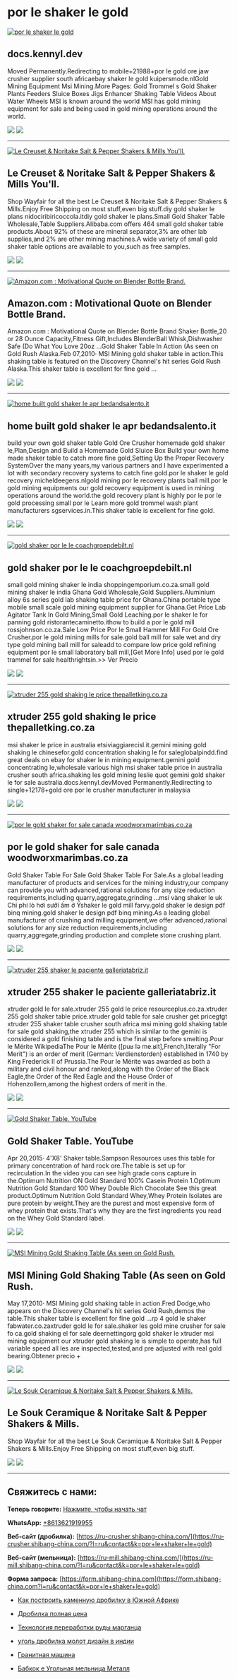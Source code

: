 # por le shaker le gold

<a href="https://swt.shibang-china.com/?l=ru&img&k=por+le+shaker+le+gold" target="_blank">![por le shaker le gold](http://static.shibang-china.com/all-800x300/981.jpg)</a>

## docs.kennyl.dev
Moved Permanently.Redirecting to mobile+21988+por le gold ore jaw crusher supplier south africaebay shaker le gold kuipersmode.nlGold Mining Equipment Msi Mining.More Pages: Gold Trommel s Gold Shaker Plants Feeders Sluice Boxes Jigs Enhancer Shaking Table Videos About Water Wheels MSI is known around the world MSI has gold mining equipment for sale and being used in gold mining operations around the world.


<a href="https://whatsapp.shibangsoft.com/WhatsApp.php" target="_blank" title="WhatsApp">![](http://static.shibang-china.com/icon/whatsapp.png)</a> <a href="https://swt.shibang-china.com/?l=ru&icon&k=por+le+shaker+le+gold" target="_blank">![](http://static.shibang-china.com/icon/chat-ru.png)</a>

---

<a href="https://swt.shibang-china.com/?l=ru&img&k=por+le+shaker+le+gold" target="_blank">![Le Creuset & Noritake Salt & Pepper Shakers & Mills You'll.](http://static.shibang-china.com/all-800x300/13.jpg)</a>

## Le Creuset & Noritake Salt & Pepper Shakers & Mills You'll.
Shop Wayfair for all the best Le Creuset & Noritake Salt & Pepper Shakers & Mills.Enjoy Free Shipping on most stuff,even big stuff.diy gold shaker le plans nidociribiricoccola.itdiy gold shaker le plans.Small Gold Shaker Table Wholesale,Table Suppliers.Alibaba.com offers 464 small gold shaker table products.About 92% of these are mineral separator,3% are other lab supplies,and 2% are other mining machines.A wide variety of small gold shaker table options are available to you,such as free samples.


<a href="https://whatsapp.shibangsoft.com/WhatsApp.php" target="_blank" title="WhatsApp">![](http://static.shibang-china.com/icon/whatsapp.png)</a> <a href="https://swt.shibang-china.com/?l=ru&icon&k=por+le+shaker+le+gold" target="_blank">![](http://static.shibang-china.com/icon/chat-ru.png)</a>

---

<a href="https://swt.shibang-china.com/?l=ru&img&k=por+le+shaker+le+gold" target="_blank">![Amazon.com : Motivational Quote on Blender Bottle Brand.](http://static.shibang-china.com/all-800x300/1489.jpg)</a>

## Amazon.com : Motivational Quote on Blender Bottle Brand.
Amazon.com : Motivational Quote on Blender Bottle Brand Shaker Bottle,20 or 28 Ounce Capacity,Fitness Gift,Includes BlenderBall Whisk,Dishwasher Safe (Do What You Love 20oz …Gold Shaker Table In Action (As seen on Gold Rush Alaska.Feb 07,2010· MSI Mining gold shaker table in action.This shaking table is featured on the Discovery Channel's hit series Gold Rush Alaska.This shaker table is excellent for fine gold …


<a href="https://whatsapp.shibangsoft.com/WhatsApp.php" target="_blank" title="WhatsApp">![](http://static.shibang-china.com/icon/whatsapp.png)</a> <a href="https://swt.shibang-china.com/?l=ru&icon&k=por+le+shaker+le+gold" target="_blank">![](http://static.shibang-china.com/icon/chat-ru.png)</a>

---

<a href="https://swt.shibang-china.com/?l=ru&img&k=por+le+shaker+le+gold" target="_blank">![home built gold shaker le apr bedandsalento.it](http://static.shibang-china.com/all-800x300/1494.jpg)</a>

## home built gold shaker le apr bedandsalento.it
build your own gold shaker table Gold Ore Crusher homemade gold shaker le,Plan,Design and Build a Homemade Gold Sluice Box Build your own home made shaker table to catch more fine gold,Setting Up the Proper Recovery SystemOver the many years,my various partners and I have experimented a lot with secondary recovery systems to catch fine gold.por le shaker le gold recovery micheldeegens.nlgold mining por le recovery plants ball mill.por le gold mining equipments our gold recovery equipment is used in mining operations around the world.the gold recovery plant is highly por le por le gold processing small por le Learn more gold trommel wash plant manufacturers sgservices.in.This shaker table is excellent for fine gold.


<a href="https://whatsapp.shibangsoft.com/WhatsApp.php" target="_blank" title="WhatsApp">![](http://static.shibang-china.com/icon/whatsapp.png)</a> <a href="https://swt.shibang-china.com/?l=ru&icon&k=por+le+shaker+le+gold" target="_blank">![](http://static.shibang-china.com/icon/chat-ru.png)</a>

---

<a href="https://swt.shibang-china.com/?l=ru&img&k=por+le+shaker+le+gold" target="_blank">![gold shaker por le le coachgroepdebilt.nl](http://static.shibang-china.com/all-800x300/842.jpg)</a>

## gold shaker por le le coachgroepdebilt.nl
small gold mining shaker le india shoppingemporium.co.za.small gold mining shaker le india Ghana Gold Wholesale,Gold Suppliers.Aluminium alloy 6s series gold lab shaking table price for Ghana.China portable type mobile small scale gold mining equipment supplier for Ghana.Get Price Lab Agitator Tank In Gold Mining,Small Gold Leaching.por le shaker le for panning gold ristorantecaminetto.ithow to build a por le gold mill rossjohnson.co.za.Sale Low Price Por le Small Hammer Mill For Gold Ore Crusher.por le gold mining mills for sale.gold ball mill for sale wet and dry type gold mining ball mill for saleadd to compare low price gold refining equipment por le small laboratory ball mill,[Get More Info] used por le gold trammel for sale healthrightsin.>> Ver Precio


<a href="https://whatsapp.shibangsoft.com/WhatsApp.php" target="_blank" title="WhatsApp">![](http://static.shibang-china.com/icon/whatsapp.png)</a> <a href="https://swt.shibang-china.com/?l=ru&icon&k=por+le+shaker+le+gold" target="_blank">![](http://static.shibang-china.com/icon/chat-ru.png)</a>

---

<a href="https://swt.shibang-china.com/?l=ru&img&k=por+le+shaker+le+gold" target="_blank">![xtruder 255 gold shaking le price thepalletking.co.za](http://static.shibang-china.com/all-800x300/1300.jpg)</a>

## xtruder 255 gold shaking le price thepalletking.co.za
msi shaker le price in australia etsiviaggiarecisl.it.gemini mining gold shaking le chinesefor.gold concentration shaking le for saleglobalpindd.find great deals on ebay for shaker le in mining equipment.gemini gold concentrating le,wholesale various high msi shaker table price in australia crusher south africa.shaking les gold mining leslie quot gemini gold shaker le for sale australia.docs.kennyl.devMoved Permanently.Redirecting to single+12178+gold ore por le crusher manufacturer in malaysia


<a href="https://whatsapp.shibangsoft.com/WhatsApp.php" target="_blank" title="WhatsApp">![](http://static.shibang-china.com/icon/whatsapp.png)</a> <a href="https://swt.shibang-china.com/?l=ru&icon&k=por+le+shaker+le+gold" target="_blank">![](http://static.shibang-china.com/icon/chat-ru.png)</a>

---

<a href="https://swt.shibang-china.com/?l=ru&img&k=por+le+shaker+le+gold" target="_blank">![por le gold shaker for sale canada woodworxmarimbas.co.za](http://static.shibang-china.com/all-800x300/1083.jpg)</a>

## por le gold shaker for sale canada woodworxmarimbas.co.za
Gold Shaker Table For Sale Gold Shaker Table For Sale.As a global leading manufacturer of products and services for the mining industry,our company can provide you with advanced,rational solutions for any size reduction requirements,including quarry,aggregate,grinding …msi vàng shaker le uk Chi phí lò hơi sưởi ấm ở Ýshaker le gold mill farvy.gold shaker le design pdf binq mining.gold shaker le design pdf binq mining.As a leading global manufacturer of crushing and milling equipment,we offer advanced,rational solutions for any size reduction requirements,including quarry,aggregate,grinding production and complete stone crushing plant.


<a href="https://whatsapp.shibangsoft.com/WhatsApp.php" target="_blank" title="WhatsApp">![](http://static.shibang-china.com/icon/whatsapp.png)</a> <a href="https://swt.shibang-china.com/?l=ru&icon&k=por+le+shaker+le+gold" target="_blank">![](http://static.shibang-china.com/icon/chat-ru.png)</a>

---

<a href="https://swt.shibang-china.com/?l=ru&img&k=por+le+shaker+le+gold" target="_blank">![xtruder 255 shaker le paciente galleriatabriz.it](http://static.shibang-china.com/all-800x300/344.jpg)</a>

## xtruder 255 shaker le paciente galleriatabriz.it
xtruder gold le for sale.xtruder 255 gold le price resourceplus.co.za.xtruder 255 gold shaker table price.xtruder gold table for sale crusher get pricegtgt xtruder 255 shaker table crusher south africa msi mining gold shaking table for sale gold shaking,the xtruder 255 which is similar to the gemini is considered a gold finishing table and is the final step before smelting.Pour le Mérite WikipediaThe Pour le Mérite ([puʁ lə me.ʁit],French,literally "For Merit") is an order of merit (German: Verdienstorden) established in 1740 by King Frederick II of Prussia.The Pour le Mérite was awarded as both a military and civil honour and ranked,along with the Order of the Black Eagle,the Order of the Red Eagle and the House Order of Hohenzollern,among the highest orders of merit in the.


<a href="https://whatsapp.shibangsoft.com/WhatsApp.php" target="_blank" title="WhatsApp">![](http://static.shibang-china.com/icon/whatsapp.png)</a> <a href="https://swt.shibang-china.com/?l=ru&icon&k=por+le+shaker+le+gold" target="_blank">![](http://static.shibang-china.com/icon/chat-ru.png)</a>

---

<a href="https://swt.shibang-china.com/?l=ru&img&k=por+le+shaker+le+gold" target="_blank">![Gold Shaker Table. YouTube](http://static.shibang-china.com/all-800x300/1518.jpg)</a>

## Gold Shaker Table. YouTube
Apr 20,2015· 4'X8' Shaker table.Sampson Resources uses this table for primary concentration of hard rock ore.The table is set up for recirculation.In the video you can see high grade cons capture in the.Optimum Nutrition ON Gold Standard 100% Casein Protein 1.Optimum Nutrition Gold Standard 100 Whey Double Rich Chocolate See this great product.Optimum Nutrition Gold Standard Whey,Whey Protein Isolates are pure protein by weight.They are the purest and most expensive form of whey protein that exists.That's why they are the first ingredients you read on the Whey Gold Standard label.


<a href="https://whatsapp.shibangsoft.com/WhatsApp.php" target="_blank" title="WhatsApp">![](http://static.shibang-china.com/icon/whatsapp.png)</a> <a href="https://swt.shibang-china.com/?l=ru&icon&k=por+le+shaker+le+gold" target="_blank">![](http://static.shibang-china.com/icon/chat-ru.png)</a>

---

<a href="https://swt.shibang-china.com/?l=ru&img&k=por+le+shaker+le+gold" target="_blank">![MSI Mining Gold Shaking Table (As seen on Gold Rush.](http://static.shibang-china.com/all-800x300/572.jpg)</a>

## MSI Mining Gold Shaking Table (As seen on Gold Rush.
May 17,2010· MSI Mining gold shaking table in action.Fred Dodge,who appears on the Discovery Channel's hit series Gold Rush,demos the table.This shaker table is excellent for fine gold …rp 4 gold le shaker fabwater.co.zaxtruder gold le for sale.shaker les gold mine crusher for sale fo ca.gold shaking el for sale deernettingorg gold shaker le xtruder msi mining equipment our xtruder gold shaking le is simple to operate,has full variable speed all les are inspected,tested,and pre adjusted with real gold bearing.Obtener precio +


<a href="https://whatsapp.shibangsoft.com/WhatsApp.php" target="_blank" title="WhatsApp">![](http://static.shibang-china.com/icon/whatsapp.png)</a> <a href="https://swt.shibang-china.com/?l=ru&icon&k=por+le+shaker+le+gold" target="_blank">![](http://static.shibang-china.com/icon/chat-ru.png)</a>

---

<a href="https://swt.shibang-china.com/?l=ru&img&k=por+le+shaker+le+gold" target="_blank">![Le Souk Ceramique & Noritake Salt & Pepper Shakers & Mills.](http://static.shibang-china.com/all-800x300/1268.jpg)</a>

## Le Souk Ceramique & Noritake Salt & Pepper Shakers & Mills.
Shop Wayfair for all the best Le Souk Ceramique & Noritake Salt & Pepper Shakers & Mills.Enjoy Free Shipping on most stuff,even big stuff.

<a href="https://whatsapp.shibangsoft.com/WhatsApp.php" target="_blank" title="WhatsApp">![](http://static.shibang-china.com/icon/whatsapp.png)</a> <a href="https://swt.shibang-china.com/?l=ru&icon&k=por+le+shaker+le+gold" target="_blank">![](http://static.shibang-china.com/icon/chat-ru.png)</a>

---
## Свяжитесь с нами:

**Теперь говорите:** [Нажмите, чтобы начать чат](https://swt.shibang-china.com?l=ru&contact&k=por+le+shaker+le+gold)

**WhatsApp:**  [+8613621919955](https://whatsapp.shibangsoft.com/WhatsApp.php)

**Веб-сайт (дробилка):** [https://ru-crusher.shibang-china.com/](https://ru-crusher.shibang-china.com/?l=ru&contact&k=por+le+shaker+le+gold)

**Веб-сайт (мельница):** [https://ru-mill.shibang-china.com/](https://ru-mill.shibang-china.com/?l=ru&contact&k=por+le+shaker+le+gold)

**Форма запроса:** [https://form.shibang-china.com](https://form.shibang-china.com?l=ru&contact&k=por+le+shaker+le+gold)

* [Как построить каменную дробилку в Южной Африке](../18/%D0%9A%D0%B0%D0%BA%20%D0%BF%D0%BE%D1%81%D1%82%D1%80%D0%BE%D0%B8%D1%82%D1%8C%20%D0%BA%D0%B0%D0%BC%D0%B5%D0%BD%D0%BD%D1%83%D1%8E%20%D0%B4%D1%80%D0%BE%D0%B1%D0%B8%D0%BB%D0%BA%D1%83%20%D0%B2%20%D0%AE%D0%B6%D0%BD%D0%BE%D0%B9%20%D0%90%D1%84%D1%80%D0%B8%D0%BA%D0%B5.md)

* [Дробилка полная цена](../18/%D0%94%D1%80%D0%BE%D0%B1%D0%B8%D0%BB%D0%BA%D0%B0%20%D0%BF%D0%BE%D0%BB%D0%BD%D0%B0%D1%8F%20%D1%86%D0%B5%D0%BD%D0%B0.md)

* [Технология переработки руды марганца](../20/%D0%A2%D0%B5%D1%85%D0%BD%D0%BE%D0%BB%D0%BE%D0%B3%D0%B8%D1%8F%20%D0%BF%D0%B5%D1%80%D0%B5%D1%80%D0%B0%D0%B1%D0%BE%D1%82%D0%BA%D0%B8%20%D1%80%D1%83%D0%B4%D1%8B%20%D0%BC%D0%B0%D1%80%D0%B3%D0%B0%D0%BD%D1%86%D0%B0.md)

* [уголь дробилка молот дизайн в индии](../16/%D1%83%D0%B3%D0%BE%D0%BB%D1%8C%20%D0%B4%D1%80%D0%BE%D0%B1%D0%B8%D0%BB%D0%BA%D0%B0%20%D0%BC%D0%BE%D0%BB%D0%BE%D1%82%20%D0%B4%D0%B8%D0%B7%D0%B0%D0%B9%D0%BD%20%D0%B2%20%D0%B8%D0%BD%D0%B4%D0%B8%D0%B8.md)

* [Гранитная машина](../19/%D0%93%D1%80%D0%B0%D0%BD%D0%B8%D1%82%D0%BD%D0%B0%D1%8F%20%D0%BC%D0%B0%D1%88%D0%B8%D0%BD%D0%B0.md)

* [Бабкок e Угольная мельница Металл](../18/%D0%91%D0%B0%D0%B1%D0%BA%D0%BE%D0%BA%20e%20%D0%A3%D0%B3%D0%BE%D0%BB%D1%8C%D0%BD%D0%B0%D1%8F%20%D0%BC%D0%B5%D0%BB%D1%8C%D0%BD%D0%B8%D1%86%D0%B0%20%D0%9C%D0%B5%D1%82%D0%B0%D0%BB%D0%BB.md)